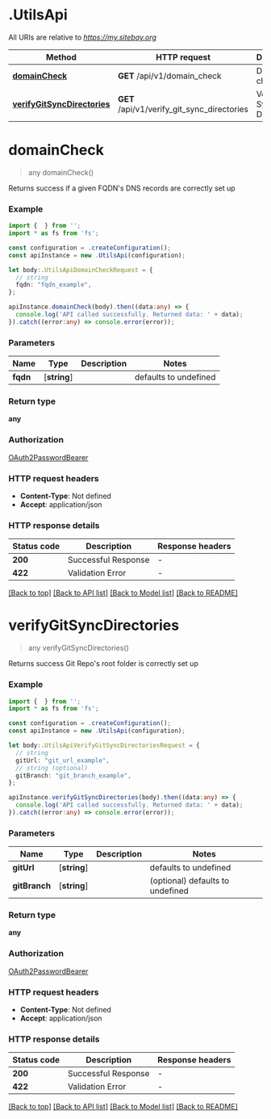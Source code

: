# .UtilsApi

All URIs are relative to *https://my.sitebay.org*

Method | HTTP request | Description
------------- | ------------- | -------------
[**domainCheck**](UtilsApi.md#domainCheck) | **GET** /api/v1/domain_check | Domain check
[**verifyGitSyncDirectories**](UtilsApi.md#verifyGitSyncDirectories) | **GET** /api/v1/verify_git_sync_directories | Verify Git Sync Directories


# **domainCheck**
> any domainCheck()

Returns success if a given FQDN's DNS records are correctly set up

### Example


```typescript
import {  } from '';
import * as fs from 'fs';

const configuration = .createConfiguration();
const apiInstance = new .UtilsApi(configuration);

let body:.UtilsApiDomainCheckRequest = {
  // string
  fqdn: "fqdn_example",
};

apiInstance.domainCheck(body).then((data:any) => {
  console.log('API called successfully. Returned data: ' + data);
}).catch((error:any) => console.error(error));
```


### Parameters

Name | Type | Description  | Notes
------------- | ------------- | ------------- | -------------
 **fqdn** | [**string**] |  | defaults to undefined


### Return type

**any**

### Authorization

[OAuth2PasswordBearer](README.md#OAuth2PasswordBearer)

### HTTP request headers

 - **Content-Type**: Not defined
 - **Accept**: application/json


### HTTP response details
| Status code | Description | Response headers |
|-------------|-------------|------------------|
**200** | Successful Response |  -  |
**422** | Validation Error |  -  |

[[Back to top]](#) [[Back to API list]](README.md#documentation-for-api-endpoints) [[Back to Model list]](README.md#documentation-for-models) [[Back to README]](README.md)

# **verifyGitSyncDirectories**
> any verifyGitSyncDirectories()

Returns success Git Repo's root folder is correctly set up

### Example


```typescript
import {  } from '';
import * as fs from 'fs';

const configuration = .createConfiguration();
const apiInstance = new .UtilsApi(configuration);

let body:.UtilsApiVerifyGitSyncDirectoriesRequest = {
  // string
  gitUrl: "git_url_example",
  // string (optional)
  gitBranch: "git_branch_example",
};

apiInstance.verifyGitSyncDirectories(body).then((data:any) => {
  console.log('API called successfully. Returned data: ' + data);
}).catch((error:any) => console.error(error));
```


### Parameters

Name | Type | Description  | Notes
------------- | ------------- | ------------- | -------------
 **gitUrl** | [**string**] |  | defaults to undefined
 **gitBranch** | [**string**] |  | (optional) defaults to undefined


### Return type

**any**

### Authorization

[OAuth2PasswordBearer](README.md#OAuth2PasswordBearer)

### HTTP request headers

 - **Content-Type**: Not defined
 - **Accept**: application/json


### HTTP response details
| Status code | Description | Response headers |
|-------------|-------------|------------------|
**200** | Successful Response |  -  |
**422** | Validation Error |  -  |

[[Back to top]](#) [[Back to API list]](README.md#documentation-for-api-endpoints) [[Back to Model list]](README.md#documentation-for-models) [[Back to README]](README.md)


